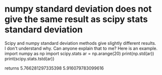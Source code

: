 
# numpy standard deviation does not give the same result as scipy stats standard deviation

Scipy and numpy standard deviation methods give slightly different results. I don't understand why. Can anyone explain that to me?
Here is an example.
import numpy as np
import scipy.stats
ar = np.arange(20)
print(np.std(ar))
print(scipy.stats.tstd(ar))

returns
5.766281297335398
5.916079783099616


        
